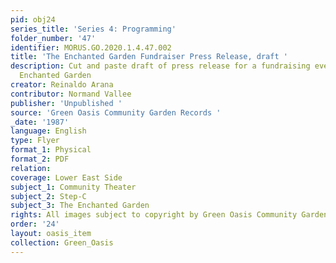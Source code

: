 ```yaml
---
pid: obj24
series_title: 'Series 4: Programming'
folder_number: '47'
identifier: MORUS.GO.2020.1.4.47.002
title: 'The Enchanted Garden Fundraiser Press Release, draft '
description: Cut and paste draft of press release for a fundraising event for The
  Enchanted Garden
creator: Reinaldo Arana
contributor: Normand Vallee
publisher: 'Unpublished '
source: 'Green Oasis Community Garden Records '
_date: '1987'
language: English
type: Flyer
format_1: Physical
format_2: PDF
relation:
coverage: Lower East Side
subject_1: Community Theater
subject_2: Step-C
subject_3: The Enchanted Garden
rights: All images subject to copyright by Green Oasis Community Garden, Inc.
order: '24'
layout: oasis_item
collection: Green_Oasis
---
```


